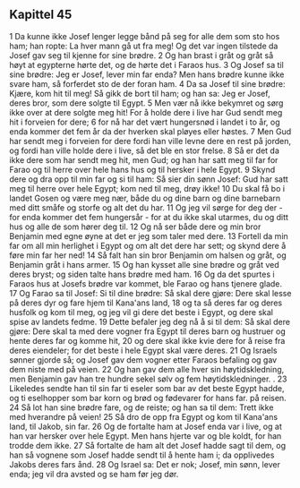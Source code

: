 ## Kapittel 45

1 Da kunne ikke Josef lenger legge bånd på seg for alle dem som sto hos ham; han ropte: La hver mann gå ut fra meg! Og det var ingen tilstede da Josef gav seg til kjenne for sine brødre.
2 Og han brast i gråt og gråt så høyt at egypterne hørte det, og de hørte det i Faraos hus.
3 Og Josef sa til sine brødre: Jeg er Josef, lever min far enda? Men hans brødre kunne ikke svare ham, så forferdet sto de der foran ham.
4 Da sa Josef til sine brødre: Kjære, kom hit til meg! Så gikk de bort til ham; og han sa: Jeg er Josef, deres bror, som dere solgte til Egypt.
5 Men vær nå ikke bekymret og sørg ikke over at dere solgte meg hit! For å holde dere i live har Gud sendt meg hit i forveien for dere;
6 for nå har det vært hungersnød i landet i to år, og enda kommer det fem år da der hverken skal pløyes eller høstes.
7 Men Gud har sendt meg i forveien for dere fordi han ville levne dere en rest på jorden, og fordi han ville holde dere i live, så det ble en stor frelse.
8 Så er det da ikke dere som har sendt meg hit, men Gud; og han har satt meg til far for Farao og til herre over hele hans hus og til hersker i hele Egypt.
9 Skynd dere og dra opp til min far og si til ham: Så sier din sønn Josef: Gud har satt meg til herre over hele Egypt; kom ned til meg, drøy ikke!
10 Du skal få bo i landet Gosen og være meg nær, både du og dine barn og dine barnebarn med ditt småfe og storfe og alt det du har.
11 Og jeg vil sørge for deg der - for enda kommer det fem hungersår - for at du ikke skal utarmes, du og ditt hus og alle de som hører deg til.
12 Og nå ser både dere og min bror Benjamin med egne øyne at det er jeg som taler med dere.
13 Fortell da min far om all min herlighet i Egypt og om alt det dere har sett; og skynd dere å føre min far her ned!
14 Så falt han sin bror Benjamin om halsen og gråt, og Benjamin gråt i hans armer.
15 Og han kysset alle sine brødre og gråt ved deres bryst; og siden talte hans brødre med ham.
16 Og da det spurtes i Faraos hus at Josefs brødre var kommet, ble Farao og hans tjenere glade.
17 Og Farao sa til Josef: Si til dine brødre: Så skal dere gjøre: Dere skal lesse på deres dyr og fare hjem til Kana'ans land,
18 og ta så deres far og deres husfolk og kom til meg, og jeg vil gi dere det beste i Egypt, og dere skal spise av landets fedme.
19 Dette befaler jeg deg nå å si til dem: Så skal dere gjøre: Dere skal ta med dere vogner fra Egypt til deres barn og hustruer og hente deres far og komme hit,
20 og dere skal ikke kvie dere for å reise fra deres eiendeler; for det beste i hele Egypt skal være deres.
21 Og Israels sønner gjorde så; og Josef gav dem vogner etter Faraos befaling og gav dem niste med på veien.
22 Og han gav dem alle hver sin høytidskledning, men Benjamin gav han tre hundre sekel sølv og fem høytidskledninger. .
23 Likeledes sendte han til sin far ti eseler som bar av det beste Egypt hadde, og ti eselhopper som bar korn og brød og fødevarer for hans far. på reisen.
24 Så lot han sine brødre fare, og de reiste; og han sa til dem: Trett ikke med hverandre på veien!
25 Så dro de opp fra Egypt og kom til Kana'ans land, til Jakob, sin far.
26 Og de fortalte ham at Josef enda var i live, og at han var hersker over hele Egypt. Men hans hjerte var og ble koldt, for han trodde dem ikke.
27 Så fortalte de ham alt det Josef hadde sagt til dem, og han så vognene som Josef hadde sendt til å hente ham i; da opplivedes Jakobs deres fars ånd.
28 Og Israel sa: Det er nok; Josef, min sønn, lever enda; jeg vil dra avsted og se ham før jeg dør.
